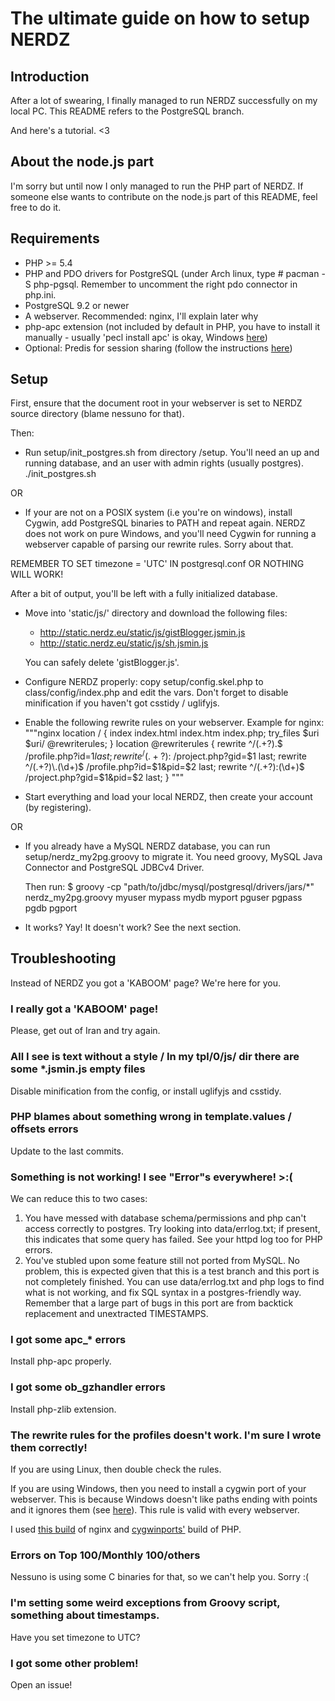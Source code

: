 The ultimate guide on how to setup NERDZ
=================================
Introduction
------------

After a lot of swearing, I finally managed to run NERDZ successfully on my local PC.
This README refers to the PostgreSQL branch. 

And here's a tutorial. <3

About the node.js part
----------------------

I'm sorry but until now I only managed to run the PHP part of NERDZ. If someone else
wants to contribute on the node.js part of this README, feel free to do it.

Requirements
------------

- PHP >= 5.4
- PHP and PDO drivers for PostgreSQL (under Arch linux, type # pacman -S php-pgsql. Remember to uncomment the right pdo connector in php.ini.
- PostgreSQL 9.2 or newer
- A webserver. Recommended: nginx, I'll explain later why
- php-apc extension (not included by default in PHP, you have to install it manually - usually 'pecl install apc' is okay, Windows [here](http://dev.freshsite.pl/php-accelerators/apc.html))
- Optional: Predis for session sharing (follow the instructions [here](http://pear.nrk.io/))

Setup
-----

First, ensure that the document root in your webserver is set to NERDZ source directory (blame nessuno for that).

Then:

- Run setup/init_postgres.sh from directory /setup. You'll need an up and running database, and an user with admin rights (usually postgres). 
  ./init_postgres.sh <adminuser>
  
OR

- If your are not on a POSIX system (i.e you're on windows), install Cygwin, add PostgreSQL binaries to PATH and repeat again. 
NERDZ does not work on pure Windows, and you'll need Cygwin for running a webserver capable of parsing our rewrite rules. 
Sorry about that. 

REMEMBER TO SET timezone = 'UTC' IN postgresql.conf OR NOTHING WILL WORK!
  
  After a bit of output, you'll be left with a fully initialized database.
- Move into 'static/js/' directory and download the following files:
    - http://static.nerdz.eu/static/js/gistBlogger.jsmin.js
    - http://static.nerdz.eu/static/js/sh.jsmin.js
  
  You can safely delete 'gistBlogger.js'.
- Configure NERDZ properly: copy setup/config.skel.php to class/config/index.php and edit the vars.
  Don't forget to disable minification if you haven't got csstidy / uglifyjs.
- Enable the following rewrite rules on your webserver. Example for nginx:
    """nginx
    location / {
        index index.html index.htm index.php;
        try_files $uri $uri/ @rewriterules;
    }
    location @rewriterules {
        rewrite ^/(.+?)\.$ /profile.php?id=$1 last;
        rewrite ^/(.+?):$ /project.php?gid=$1 last;
        rewrite ^/(.+?)\.(\d+)$ /profile.php?id=$1&pid=$2 last;
        rewrite ^/(.+?):(\d+)$ /project.php?gid=$1&pid=$2 last;
    }
    """
- Start everything and load your local NERDZ, then create your account (by registering).

OR

- If you already have a MySQL NERDZ database, you can run setup/nerdz_my2pg.groovy to migrate it.
  You need groovy, MySQL Java Connector and PostgreSQL JDBCv4 Driver.
  
  Then run:
  $ groovy -cp "path/to/jdbc/mysql/postgresql/drivers/jars/*" nerdz_my2pg.groovy myuser mypass mydb myport pguser pgpass pgdb pgport

- It works? Yay! It doesn't work? See the next section.

Troubleshooting
---------------

Instead of NERDZ you got a 'KABOOM' page? We're here for you.

### I really got a 'KABOOM' page!

Please, get out of Iran and try again.

### All I see is text without a style / In my tpl/0/js/ dir there are some *.jsmin.js empty files

Disable minification from the config, or install uglifyjs and csstidy.

### PHP blames about something wrong in template.values / offsets errors

Update to the last commits.

### Something is not working! I see "Error"s everywhere! >:(

We can reduce this to two cases:

1. You have messed with database schema/permissions and php can't access correctly to postgres. Try looking into data/errlog.txt; if present, this indicates that some query has failed.
See your httpd log too for PHP errors.
2. You've stubled upon some feature still not ported from MySQL. No problem, this is expected given that this is a test branch and this port is not completely finished.
You can use data/errlog.txt and php logs to find what is not working, and fix SQL syntax in a postgres-friendly way. Remember that a large part of bugs in this port are from backtick replacement and unextracted TIMESTAMPS.

### I got some apc_* errors

Install php-apc properly.

### I got some ob_gzhandler errors

Install php-zlib extension.

### The rewrite rules for the profiles doesn't work. I'm sure I wrote them correctly!

If you are using Linux, then double check the rules.

If you are using Windows, then you need to install a cygwin port of your webserver. This is because
Windows doesn't like paths ending with points and it ignores them (see [here](http://forum.nginx.org/read.php?2,239445,239451#msg-239451)). This rule is valid with every webserver.

I used [this build](http://kevinworthington.com/nginx-for-windows/) of nginx and [cygwinports'](http://sourceware.org/cygwinports/) build of PHP.

### Errors on Top 100/Monthly 100/others

Nessuno is using some C binaries for that, so we can't help you. Sorry :(

### I'm setting some weird exceptions from Groovy script, something about timestamps.

Have you set timezone to UTC?

### I got some other problem!

Open an issue!

